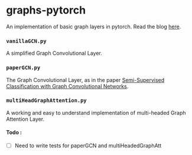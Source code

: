 # graphs-pytorch
An implementation of basic graph layers in pytorch.
Read the blog [here](https://deb-kit2.github.io/blog/graphs).

### `vanillaGCN.py`
A simplified Graph Convolutional Layer.

### `paperGCN.py`
The Graph Convolutional Layer, as in the paper [Semi-Supervised Classification with Graph Convolutional Networks](https://arxiv.org/abs/1609.02907).

### `multiHeadGraphAttention.py`
A working and easy to understand implementation of multi-headed Graph Attention Layer. 


#### Todo :

- [ ] Need to write tests for paperGCN and multiHeadedGraphAtt